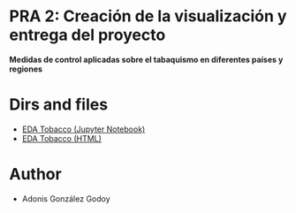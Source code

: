 # PRA 2: Creación de la visualización y entrega del proyecto

__Medidas de control aplicadas sobre el tabaquismo en diferentes países y regiones__

# Dirs and files

- [EDA Tobacco (Jupyter Notebook)](https://github.com/adions025/tobacco/blob/master/src/tobacco.ipynb)
- [EDA Tobacco (HTML)](https://adions025.github.io/)

# Author

- Adonis González Godoy